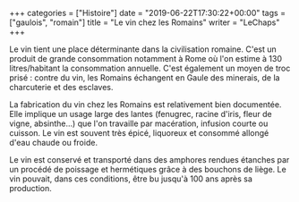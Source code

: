 +++
categories = ["Histoire"]
date = "2019-06-22T17:30:22+00:00"
tags = ["gaulois", "romain"] 
title = "Le vin chez les Romains"
writer = "LeChaps"
+++

Le vin tient une place déterminante dans la civilisation romaine. C'est un produit de grande consommation notamment à Rome où l'on estime à 130 litres/habitant la consommation annuelle. C'est également un moyen de troc prisé : contre du vin, les Romains échangent en Gaule des minerais, de la charcuterie et des esclaves.  

La fabrication du vin chez les Romains est relativement bien documentée. Elle implique un usage large des lantes (fenugrec, racine d'iris, fleur de vigne, absinthe...) que l'on travaille par macération, infusion courte ou cuisson. Le vin est souvent très épicé, liquoreux et consommé allongé d'eau chaude ou froide.  

Le vin est conservé et transporté dans des amphores rendues étanches par un procédé de poissage et hermétiques grâce à des bouchons de liège. Le vin pouvait, dans ces conditions, être bu jusqu'à 100 ans après sa production.
